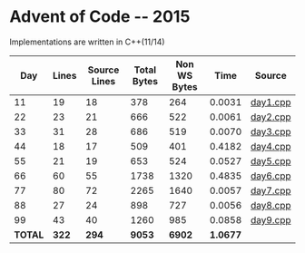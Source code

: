 # Advent of Code -- 2015

Implementations are written in C++(11/14)

Day | Lines | Source Lines | Total Bytes | Non WS Bytes | Time | Source
----|-------|--------------|-------------|--------------|------|-------
11 | 19 | 18 | 378 | 264 | 0.0031 | [day1.cpp](https://github.com/willkill07/adventofcode/blob/master/src/day1/day1.cpp)
22 | 23 | 21 | 666 | 522 | 0.0061 | [day2.cpp](https://github.com/willkill07/adventofcode/blob/master/src/day2/day2.cpp)
33 | 31 | 28 | 686 | 519 | 0.0070 | [day3.cpp](https://github.com/willkill07/adventofcode/blob/master/src/day3/day3.cpp)
44 | 18 | 17 | 509 | 401 | 0.4182 | [day4.cpp](https://github.com/willkill07/adventofcode/blob/master/src/day4/day4.cpp)
55 | 21 | 19 | 653 | 524 | 0.0527 | [day5.cpp](https://github.com/willkill07/adventofcode/blob/master/src/day5/day5.cpp)
66 | 60 | 55 | 1738 | 1320 | 0.4835 | [day6.cpp](https://github.com/willkill07/adventofcode/blob/master/src/day6/day6.cpp)
77 | 80 | 72 | 2265 | 1640 | 0.0057 | [day7.cpp](https://github.com/willkill07/adventofcode/blob/master/src/day7/day7.cpp)
88 | 27 | 24 | 898 | 727 | 0.0056 | [day8.cpp](https://github.com/willkill07/adventofcode/blob/master/src/day8/day8.cpp)
99 | 43 | 40 | 1260 | 985 | 0.0858 | [day9.cpp](https://github.com/willkill07/adventofcode/blob/master/src/day9/day9.cpp)
**TOTAL** | **322** | **294** | **9053** | **6902** | **1.0677** |
